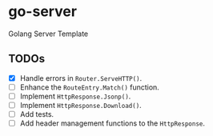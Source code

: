 # go-server

Golang Server Template

## TODOs

- [x] Handle errors in `Router.ServeHTTP()`.
- [ ] Enhance the `RouteEntry.Match()` function.
- [ ] Implement `HttpResponse.Jsonp()`.
- [ ] Implement `HttpResponse.Download()`.
- [ ] Add tests.
- [ ] Add header management functions to the `HttpResponse`.
